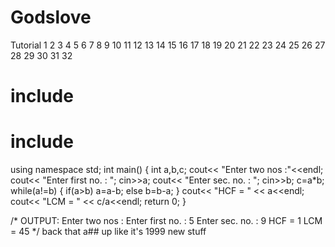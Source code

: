 # Godslove
Tutorial
1
2
3
4
5
6
7
8
9
10
11
12
13
14
15
16
17
18
19
20
21
22
23
24
25
26
27
28
29
30
31
32
# include <iostream>
# include <string>
using namespace std;
int main()
{
  int a,b,c;
  cout<< "Enter two nos :"<<endl;
  cout<< "Enter first no. : ";
  cin>>a;
  cout<< "Enter sec. no. : ";
  cin>>b;
  c=a*b;
  while(a!=b)
    {
      if(a>b)
        a=a-b;
      else
        b=b-a;
    }
  cout<< "HCF = " << a<<endl;
  cout<< "LCM = " << c/a<<endl;
  return 0;
}
 
/*
OUTPUT:
Enter two nos :
Enter first no. : 5
Enter sec. no. : 9
HCF = 1
LCM = 45
*/
back that a## up like it's 1999
new stuff